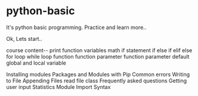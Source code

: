 # python-basic
It's python basic programming. Practice and learn more..

Ok, Lets start..



course content--
print function
variables
math
if statement
if else
if elif else
for loop
while loop
function
function parameter
function parameter default
global and local variable


Installing modules
Packages and Modules with Pip
Common errors
Writing to File
Appending Files
read file
class
Frequently asked questions
Getting user input
Statistics
 Module Import Syntax
